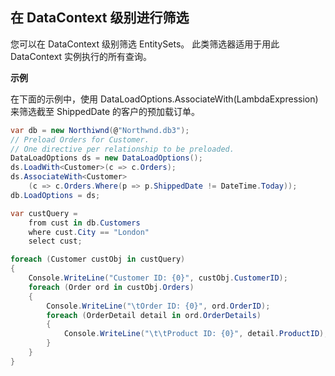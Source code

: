 ## 在 DataContext 级别进行筛选

您可以在 DataContext 级别筛选 EntitySets。 此类筛选器适用于用此 DataContext 实例执行的所有查询。

**示例**

在下面的示例中，使用 DataLoadOptions.AssociateWith(LambdaExpression) 来筛选截至 ShippedDate 的客户的预加载订单。

```cs
var db = new Northiwnd(@"Northwnd.db3");
// Preload Orders for Customer.
// One directive per relationship to be preloaded.
DataLoadOptions ds = new DataLoadOptions();
ds.LoadWith<Customer>(c => c.Orders);
ds.AssociateWith<Customer>
    (c => c.Orders.Where(p => p.ShippedDate != DateTime.Today));
db.LoadOptions = ds;

var custQuery =
    from cust in db.Customers
    where cust.City == "London"
    select cust;

foreach (Customer custObj in custQuery)
{
    Console.WriteLine("Customer ID: {0}", custObj.CustomerID);
    foreach (Order ord in custObj.Orders)
    {
        Console.WriteLine("\tOrder ID: {0}", ord.OrderID);
        foreach (OrderDetail detail in ord.OrderDetails)
        {
            Console.WriteLine("\t\tProduct ID: {0}", detail.ProductID);
        }
    }
}
```